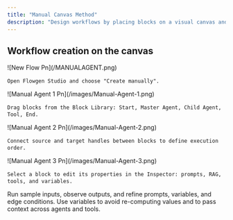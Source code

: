 ```yaml
---
title: "Manual Canvas Method"
description: "Design workflows by placing blocks on a visual canvas and connecting them with edges."
---
```


## Workflow creation on the canvas

<Steps>
  <Step title="Create a new flow">
    ![New Flow Pn](/MANUALAGENT.png)

    Open Flowgen Studio and choose "Create manually".
  </Step>
  <Step title="Add blocks">
    ![Manual Agent 1 Pn](/images/Manual-Agent-1.png)

    Drag blocks from the Block Library: Start, Master Agent, Child Agent, Tool, End.
  </Step>
  <Step title="Connect with edges">
    ![Manual Agent 2 Pn](/images/Manual-Agent-2.png)

    Connect source and target handles between blocks to define execution order.
  </Step>
  <Step title="Configure blocks">
    ![Manual Agent 3 Pn](/images/Manual-Agent-3.png)

    Select a block to edit its properties in the Inspector: prompts, RAG, tools, and variables.
  </Step>
  <Step title="Test and iterate">
    Run sample inputs, observe outputs, and refine prompts, variables, and edge conditions.
  </Step>
</Steps>

<Tip>
  Use variables to avoid re-computing values and to pass context across agents and tools.
</Tip>